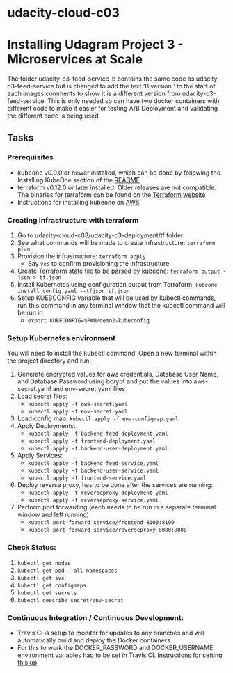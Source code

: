 # udacity-cloud-c03

# Installing Udagram Project 3 - Microservices at Scale
The folder udacity-c3-feed-service-b contains the same code as udacity-c3-feed-service but is changed to add the text ‘B version ‘ to the start of each images comments to show it is a different version from udacity-c3-feed-service. This is only needed so can have two docker containers with different code to make it easier for testing A/B Deployment and validating the different code is being used. 

## Tasks

### Prerequisites
- kubeone v0.9.0 or newer installed, which can be done by following the Installing KubeOne section of the <a href='https://github.com/kubermatic/kubeone/blob/master/README.md'>README</a>
- terraform v0.12.0 or later installed. Older releases are not compatible. The binaries for terraform can be found on the <a href='https://www.terraform.io/downloads.html'>Terraform website</a>
- Instructions for installing kubeone on <a href='https://github.com/kubermatic/kubeone/blob/master/docs/quickstart-aws.md'>AWS</a>


### Creating Infrastructure with terraform 

1. Go to udacity-cloud-c03/udacity-c3-deployment/tf folder
2. See what commands will be made to create infrastructure: `terraform plan`
3. Provision the infrastructure: `terraform apply`
	- Say `yes` to confirm provisioning the infrastructure
4. Create Terraform state file to be parsed by kubeone: `terraform output -json > tf.json`
5. Install Kubernetes using configuration output from Terraform: `kubeone install config.yaml --tfjson tf.json`
6. Setup KUEBCONFIG variable that will be used by kubectl commands, run this command in any terminal window that the kubectl command will be run in
	- `export KUBECONFIG=$PWD/demo2-kubeconfig`

### Setup Kubernetes environment
You will need to install the kubectl command. Open a new terminal within the project directory and run:

1. Generate encrypted values for aws credentials, Database User Name, and Database Password using bcrypt and put the values into aws-secret.yaml and env-secret.yaml files
2. Load secret files: 
	- `kubectl apply -f aws-secret.yaml`
	- `kubectl apply -f env-secret.yaml`
3. Load config map: `kubectl apply -f env-configmap.yaml`
4. Apply Deployments:
	- `kubectl apply -f backend-feed-deployment.yaml`
	- `kubectl apply -f frontend-deployment.yaml`
	- `kubectl apply -f backend-user-deployment.yaml`
5. Apply Services:
	- `kubectl apply -f backend-feed-service.yaml`
	- `kubectl apply -f backend-user-service.yaml`
	- `kubectl apply -f frontend-service.yaml`
6. Deploy reverse proxy, has to be done after the services are running:
	- `kubectl apply -f reverseproxy-deployment.yaml`
	- `kubectl apply -f reverseproxy-service.yaml`
7. Perform port forwarding (each needs to be run in a separate terminal window and left running)
	- `kubectl port-forward service/frontend 8100:8100`
	- `kubectl port-forward service/reverseproxy 8080:8080`


### Check Status:
1. `kubectl get nodes`
2. `kubectl get pod --all-namespaces`
3. `kubectl get svc`
4. `kubectl get configmaps`
5. `kubectl get secrets`
6. `kubectl describe secret/env-secret`

### Continuous Integration / Continuous Development:
- Travis CI is setup to monitor for updates to any branches and will automatically build and deploy the Docker containers.
- For this to work the DOCKER_PASSWORD and DOCKER_USERNAME environment variables had to be set in Travis CI. <a href='https://docs.travis-ci.com/user/docker/'> Instructions for setting this up</a>